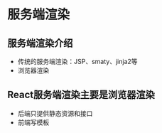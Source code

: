 # 服务端渲染

## 服务端渲染介绍

* 传统的服务端渲染：JSP、smaty、jinja2等
* 浏览器渲染

## React服务端渲染主要是浏览器渲染

* 后端只提供静态资源和接口
* 前端写模板 

